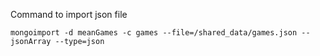 Command to import json file


```
mongoimport -d meanGames -c games --file=/shared_data/games.json --jsonArray --type=json
```